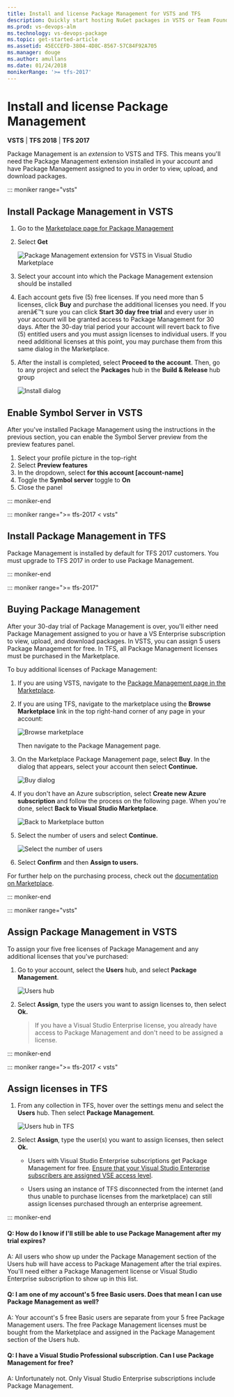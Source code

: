 ```yaml
---
title: Install and license Package Management for VSTS and TFS
description: Quickly start hosting NuGet packages in VSTS or Team Foundation Server
ms.prod: vs-devops-alm
ms.technology: vs-devops-package
ms.topic: get-started-article
ms.assetid: 45ECCEFD-3804-4D8C-8567-57C84F92A705
ms.manager: douge
ms.author: amullans
ms.date: 01/24/2018
monikerRange: '>= tfs-2017'
---
```


 

# Install and license Package Management

**VSTS** | **TFS 2018** | **TFS 2017**

Package Management is an *extension* to VSTS and TFS.  This means you'll need the Package Management extension installed in your account and have Package Management assigned to you in order to view, upload, and download packages.  

::: moniker range="vsts" 

## Install Package Management in VSTS

1. Go to the [Marketplace page for Package Management](https://marketplace.visualstudio.com/items?itemName=ms.feed)

1. Select **Get**

    ![Package Management extension for VSTS in Visual Studio Marketplace](_img/marketplace.png)

1. Select your account into which the Package Management extension should be installed

1. Each account gets five (5) free licenses. If you need more than 5 licenses, click **Buy** and purchase the additional licenses you need.  If you arenâ€™t sure you can click **Start 30 day free trial** and every user in your account will be granted access to Package Management for 30 days.  After the 30-day trial period your account will revert back to five (5) entitled users and you must assign licenses to individual users.  If you need additional licenses at this point, you may purchase them from this same dialog in the Marketplace.

1. After the install is completed, select **Proceed to the account**. Then, go to any project and select the **Packages** hub in the **Build & Release** hub group

   ![Install dialog](_img/package-hub.png)

<a name="symbol-server"></a>

## Enable Symbol Server in VSTS

After you've installed Package Management using the instructions in the previous section, you can enable the Symbol Server preview from the preview features panel.

1. Select your profile picture in the top-right
1. Select **Preview features**
1. In the dropdown, select **for this account [account-name]**
1. Toggle the **Symbol server** toggle to **On**
1. Close the panel

::: moniker-end

::: moniker range=">= tfs-2017 < vsts" 

## Install Package Management in TFS

Package Management is installed by default for TFS 2017 customers.  You must upgrade to TFS 2017 in order to use Package Management.

::: moniker-end

::: moniker range=">= tfs-2017" 

## Buying Package Management

After your 30-day trial of Package Management is over, you'll either need Package Management assigned to you or have a VS Enterprise subscription to view, upload, and download packages. In VSTS, you can assign 5 users Package Management for free.  In TFS, all Package Management licenses must be purchased in the Marketplace.  

To buy additional licenses of Package Management:

1. If you are using VSTS, navigate to the [Package Management page in the Marketplace](https://marketplace.visualstudio.com/items?itemName=ms.feed).

1. If you are using TFS, navigate to the marketplace using the **Browse Marketplace** link in the top right-hand corner of any page in your account:

   ![Browse marketplace](_img/browse-marketplace.png)

   Then navigate to the Package Management page.

1. On the Marketplace Package Management page, select **Buy**. In the dialog that appears, select your account then select **Continue.**

   ![Buy dialog](_img/buy-license.png)

1. If you don't have an Azure subscription, select **Create new Azure subscription** and follow the process on the following page.
   When you're done, select **Back to Visual Studio Marketplace**.

   ![Back to Marketplace button](_img/back-to-marketplace.png)

1. Select the number of users and select **Continue.** 

   ![Select the number of users](_img/select-users.png)

1. Select **Confirm** and then **Assign to users.**

For further help on the purchasing process, check out the [documentation on Marketplace](/vsts/marketplace/install-vsts-extension).

::: moniker-end

::: moniker range="vsts" 

## Assign Package Management in VSTS

To assign your five free licenses of Package Management and any additional licenses that you've purchased:

1. Go to your account, select the **Users** hub, and select **Package Management**.

   ![Users hub](_img/users-hub.png)

1. Select **Assign**, type the users you want to assign licenses to, then select **Ok.**
   
   >If you have a Visual Studio Enterprise license, you already have access to Package Management and don't need to be assigned a license.

::: moniker-end

::: moniker range=">= tfs-2017 < vsts" 

## Assign licenses in TFS

1. From any collection in TFS, hover over the settings menu and select the **Users** hub. Then select **Package Management**.

   ![Users hub in TFS](_img/users-hub-tfs.png)

1. Select **Assign**, type the user(s) you want to assign licenses, then select **Ok.**

   * Users with Visual Studio Enterprise subscriptions get Package Management for free.  [Ensure that your Visual Studio Enterprise subscribers are assigned VSE access level](../security/change-access-levels.md).

   * Users using an instance of TFS disconnected from the internet (and thus unable to purchase licenses from the marketplace) can still assign licenses purchased through an enterprise agreement.

::: moniker-end

<!-- BEGINSECTION class="md-qanda" -->

#### Q: How do I know if I'll still be able to use Package Management after my trial expires?

A:  All users who show up under the Package Management section of the Users hub will have access to Package Management after the trial expires. 
You'll need either a Package Management license or Visual Studio Enterprise subscription to show up in this list.  

#### Q:  I am one of my account's 5 free Basic users. Does that mean I can use Package Management as well?

A:  Your account's 5 free Basic users are separate from your 5 free Package Management users. 
The free Package Management licenses must be bought from the Marketplace and assigned in the Package Management section of the Users hub.

#### Q: I have a Visual Studio Professional subscription. Can I use Package Management for free?

A: Unfortunately not. Only Visual Studio Enterprise subscriptions include Package Management.

<!-- ENDSECTION -->

